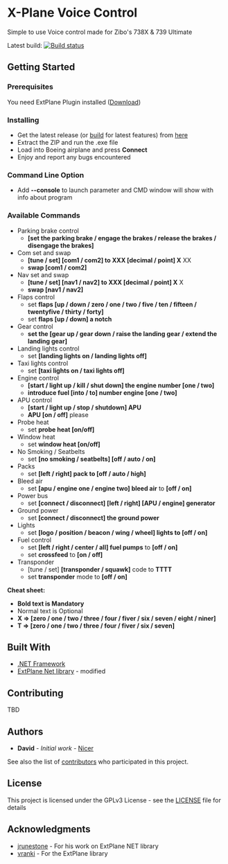 # X-Plane Voice Control

Simple to use Voice control made for Zibo's 738X & 739 Ultimate

Latest build: [![Build status](https://ci.appveyor.com/api/projects/status/ejvcv44bm65t9814?svg=true)](https://ci.appveyor.com/project/Najsr/x-plane-voice-control/build/artifacts)

## Getting Started


### Prerequisites

You need ExtPlane Plugin installed ([Download](https://github.com/vranki/ExtPlane/releases))


### Installing

* Get the latest release (or [build](https://ci.appveyor.com/project/Najsr/x-plane-voice-control/build/artifacts) for latest features) from [here](https://github.com/Najsr/X-Plane-Voice-Control/releases)
* Extract the ZIP and run the .exe file
* Load into Boeing airplane and press __Connect__
* Enjoy and report any bugs encountered

### Command Line Option

* Add __--console__ to launch parameter and CMD window will show with info about program

### Available Commands
* Parking brake control
  * __[set the parking brake / engage the brakes / release the brakes / disengage the brakes]__
* Com set and swap
  *  __[tune / set] [com1 / com2] to XXX [decimal / point] X__ XX
  *  __swap [com1 / com2]__
* Nav set and swap
  *  __[tune / set] [nav1 / nav2] to XXX [decimal / point] X__ X
  *  __swap [nav1 / nav2]__
* Flaps control
  * set __flaps [up / down / zero / one / two / five / ten / fifteen / twentyfive / thirty / forty]__
  * set __flaps [up / down] a notch__
* Gear control
  * __set the [gear up / gear down / raise the landing gear / extend the landing gear]__
* Landing lights control
  *  set __[landing lights on / landing lights off]__
* Taxi lights control
  *  set __[taxi lights on / taxi lights off]__
* Engine control
  *  __[start / light up / kill / shut down] the engine number [one / two]__
  *  __introduce fuel [into / to] number engine [one / two]__
* APU control
  *  __[start / light up / stop / shutdown] APU__
  *  __APU [on / off]__ please
* Probe heat
  *  set __probe heat [on/off]__
* Window heat
  *  set __window heat [on/off]__
* No Smoking / Seatbelts
  *  set __[no smoking / seatbelts] [off / auto / on]__
* Packs
  *  set __[left / right] pack to [off / auto / high]__
* Bleed air
  *  set __[apu / engine one / engine two] bleed air__ to __[off / on]__
* Power bus
  *  set __[connect / disconnect] [left / right] [APU / engine] generator__
* Ground power
  *  set __[connect / disconnect] the ground power__
* Lights
  *  set __[logo / position / beacon / wing / wheel] lights to [off / on]__
* Fuel control
  *  set __[left / right / center / all] fuel pumps__ to __[off / on]__
  *  set __crossfeed__ to __[on / off]__
* Transponder
  *  [tune / set] __[transponder / squawk]__ code to __TTTT__
  *  set __transponder__ mode to __[off / on]__


__Cheat sheet:__
* __Bold text is Mandatory__ 
* Normal text is Optional
* __X => [zero / one / two / three / four / fiver / six / seven / eight / niner]__
* __T => [zero / one / two / three / four / fiver / six / seven]__

## Built With

* [.NET Framework](https://www.microsoft.com/net/download/windows/)
* [ExtPlane Net library](https://github.com/Najsr/ExtPlaneNet) - modified

## Contributing

TBD

## Authors

* **David** - *Initial work* - [Nicer](https://github.com/Najsr)

See also the list of [contributors](https://github.com/Najsr/X-Plane-Voice-Control/graphs/contributors) who participated in this project.

## License

This project is licensed under the GPLv3 License - see the [LICENSE](LICENSE) file for details

## Acknowledgments

* [jrunestone](https://github.com/jrunestone) - For his work on ExtPlane NET library
* [vranki](https://github.com/vranki) - For the ExtPlane library
